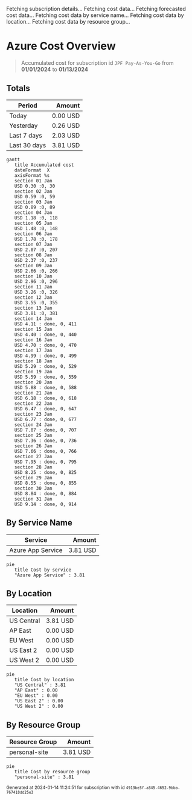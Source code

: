 Fetching subscription details...
Fetching cost data...
Fetching forecasted cost data...
Fetching cost data by service name...
Fetching cost data by location...
Fetching cost data by resource group...
# Azure Cost Overview

> Accumulated cost for subscription id `JPF Pay-As-You-Go` from **01/01/2024** to **01/13/2024**

## Totals

|Period|Amount|
|---|---:|
|Today|0.00 USD|
|Yesterday|0.26 USD|
|Last 7 days|2.03 USD|
|Last 30 days|3.81 USD|

```mermaid
gantt
   title Accumulated cost
   dateFormat  X
   axisFormat %s
   section 01 Jan
   USD 0.30 :0, 30
   section 02 Jan
   USD 0.59 :0, 59
   section 03 Jan
   USD 0.89 :0, 89
   section 04 Jan
   USD 1.18 :0, 118
   section 05 Jan
   USD 1.48 :0, 148
   section 06 Jan
   USD 1.78 :0, 178
   section 07 Jan
   USD 2.07 :0, 207
   section 08 Jan
   USD 2.37 :0, 237
   section 09 Jan
   USD 2.66 :0, 266
   section 10 Jan
   USD 2.96 :0, 296
   section 11 Jan
   USD 3.26 :0, 326
   section 12 Jan
   USD 3.55 :0, 355
   section 13 Jan
   USD 3.81 :0, 381
   section 14 Jan
   USD 4.11 : done, 0, 411
   section 15 Jan
   USD 4.40 : done, 0, 440
   section 16 Jan
   USD 4.70 : done, 0, 470
   section 17 Jan
   USD 4.99 : done, 0, 499
   section 18 Jan
   USD 5.29 : done, 0, 529
   section 19 Jan
   USD 5.59 : done, 0, 559
   section 20 Jan
   USD 5.88 : done, 0, 588
   section 21 Jan
   USD 6.18 : done, 0, 618
   section 22 Jan
   USD 6.47 : done, 0, 647
   section 23 Jan
   USD 6.77 : done, 0, 677
   section 24 Jan
   USD 7.07 : done, 0, 707
   section 25 Jan
   USD 7.36 : done, 0, 736
   section 26 Jan
   USD 7.66 : done, 0, 766
   section 27 Jan
   USD 7.95 : done, 0, 795
   section 28 Jan
   USD 8.25 : done, 0, 825
   section 29 Jan
   USD 8.55 : done, 0, 855
   section 30 Jan
   USD 8.84 : done, 0, 884
   section 31 Jan
   USD 9.14 : done, 0, 914
```

## By Service Name

|Service|Amount|
|---|---:|
|Azure App Service|3.81 USD|

```mermaid
pie
   title Cost by service
   "Azure App Service" : 3.81
```

## By Location

|Location|Amount|
|---|---:|
|US Central|3.81 USD|
|AP East|0.00 USD|
|EU West|0.00 USD|
|US East 2|0.00 USD|
|US West 2|0.00 USD|

```mermaid
pie
   title Cost by location
   "US Central" : 3.81
   "AP East" : 0.00
   "EU West" : 0.00
   "US East 2" : 0.00
   "US West 2" : 0.00
```

## By Resource Group

|Resource Group|Amount|
|---|---:|
|personal-site|3.81 USD|

```mermaid
pie
   title Cost by resource group
   "personal-site" : 3.81
```

<sup>Generated at 2024-01-14 11:24:51 for subscription with id `4913be3f-a345-4652-9bba-767418dd25e3`</sup>
